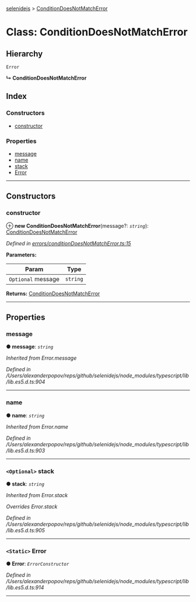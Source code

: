 [selenidejs](../README.md) > [ConditionDoesNotMatchError](../classes/conditiondoesnotmatcherror.md)

# Class: ConditionDoesNotMatchError

## Hierarchy

 `Error`

**↳ ConditionDoesNotMatchError**

## Index

### Constructors

* [constructor](conditiondoesnotmatcherror.md#constructor)

### Properties

* [message](conditiondoesnotmatcherror.md#message)
* [name](conditiondoesnotmatcherror.md#name)
* [stack](conditiondoesnotmatcherror.md#stack)
* [Error](conditiondoesnotmatcherror.md#error)

---

## Constructors

<a id="constructor"></a>

###  constructor

⊕ **new ConditionDoesNotMatchError**(message?: *`string`*): [ConditionDoesNotMatchError](conditiondoesnotmatcherror.md)

*Defined in [errors/conditionDoesNotMatchError.ts:15](https://github.com/KnowledgeExpert/selenidejs/blob/master/lib/errors/conditionDoesNotMatchError.ts#L15)*

**Parameters:**

| Param | Type |
| ------ | ------ |
| `Optional` message | `string` |

**Returns:** [ConditionDoesNotMatchError](conditiondoesnotmatcherror.md)

___

## Properties

<a id="message"></a>

###  message

**● message**: *`string`*

*Inherited from Error.message*

*Defined in /Users/alexanderpopov/reps/github/selenidejs/node_modules/typescript/lib/lib.es5.d.ts:904*

___
<a id="name"></a>

###  name

**● name**: *`string`*

*Inherited from Error.name*

*Defined in /Users/alexanderpopov/reps/github/selenidejs/node_modules/typescript/lib/lib.es5.d.ts:903*

___
<a id="stack"></a>

### `<Optional>` stack

**● stack**: *`string`*

*Inherited from Error.stack*

*Overrides Error.stack*

*Defined in /Users/alexanderpopov/reps/github/selenidejs/node_modules/typescript/lib/lib.es5.d.ts:905*

___
<a id="error"></a>

### `<Static>` Error

**● Error**: *`ErrorConstructor`*

*Defined in /Users/alexanderpopov/reps/github/selenidejs/node_modules/typescript/lib/lib.es5.d.ts:914*

___

